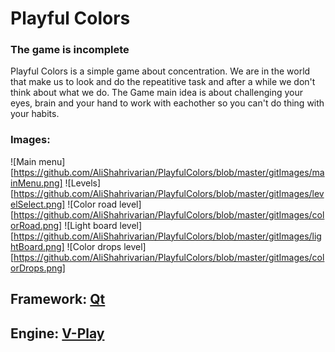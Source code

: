 # Playful Colors
### The game is incomplete

Playful Colors is a simple game about concentration. We are in the world that make us to look and do the repeatitive task and after a while we don't think about what we do.
The Game main idea is about challenging your eyes, brain and your hand to work with eachother so you can't do thing with your habits.



### Images: 
![Main menu][https://github.com/AliShahrivarian/PlayfulColors/blob/master/gitImages/mainMenu.png]
![Levels][https://github.com/AliShahrivarian/PlayfulColors/blob/master/gitImages/levelSelect.png]
![Color road level][https://github.com/AliShahrivarian/PlayfulColors/blob/master/gitImages/colorRoad.png]
![Light board level][https://github.com/AliShahrivarian/PlayfulColors/blob/master/gitImages/lightBoard.png]
![Color drops level][https://github.com/AliShahrivarian/PlayfulColors/blob/master/gitImages/colorDrops.png]



## Framework: [Qt](https://www.qt.io/)
## Engine: [V-Play](http://v-play.net/)
